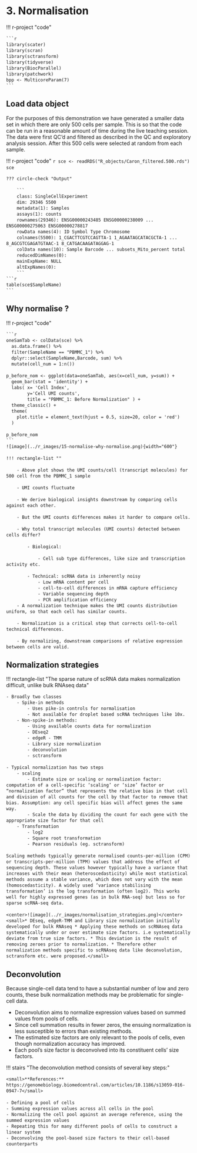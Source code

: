 # 3. Normalisation


!!! r-project "code"

    ```r
    library(scater)
    library(scran)
    library(sctransform)
    library(tidyverse)
    library(BiocParallel)
    library(patchwork)
    bpp <- MulticoreParam(7)
    ```

## Load data object 

For the purposes of this demonstration we have generated a smaller data set in which there are only 500 cells per sample. This is so that the code can be run in a reasonable amount of time during the live teaching session. The data were first QC’d and filtered as described in the QC and exploratory analysis session. After this 500 cells were selected at random from each sample.

!!! r-project "code"
    ```r
    sce <- readRDS("R_objects/Caron_filtered.500.rds")
    sce
    ```

    ??? circle-check "Output"
    
        ```
        class: SingleCellExperiment 
        dim: 29346 5500 
        metadata(1): Samples
        assays(1): counts
        rownames(29346): ENSG00000243485 ENSG00000238009 ... ENSG00000275063 ENSG00000278817
        rowData names(4): ID Symbol Type Chromosome
        colnames(5500): 1_CGACTTCGTCCAGTTA-1 1_AGAATAGCATACGCTA-1 ... 8_AGCGTCGAGATGTAAC-1 8_CATGACAAGATAGGAG-1
        colData names(10): Sample Barcode ... subsets_Mito_percent total
        reducedDimNames(0):
        mainExpName: NULL
        altExpNames(0):
        ```
    ```r
    table(sce$SampleName)
    ```
## Why normalise ? 

!!! r-project "code"

    ```r
    oneSamTab <- colData(sce) %>% 
      as.data.frame() %>% 
      filter(SampleName == "PBMMC_1") %>% 
      dplyr::select(SampleName,Barcode, sum) %>% 
      mutate(cell_num = 1:n())
    
    p_before_nom <- ggplot(data=oneSamTab, aes(x=cell_num, y=sum)) +
      geom_bar(stat = 'identity') +
      labs( x= 'Cell Index',
            y='Cell UMI counts',
            title = "PBMMC_1: Before Normalization" ) +
      theme_classic() +
      theme(
        plot.title = element_text(hjust = 0.5, size=20, color = 'red')
      )
    
    p_before_nom
    ```
    ![image](../r_images/15-normalise-why-normalise.png){width="600"}

    !!! rectangle-list ""

        - Above plot shows the UMI counts/cell (transcript molecules) for 500 cell from the PBMMC_1 sample
        
        - UMI counts fluctuate
        
        - We derive biological insights downstream by comparing cells against each other.
        
        - But the UMI counts differences makes it harder to compare cells.
        
        - Why total transcript molecules (UMI counts) detected between cells differ?
        
            - Biological:

                - Cell sub type differences, like size and transcription activity etc.

            - Technical: scRNA data is inherently noisy
                - Low mRNA content per cell
                - cell-to-cell differences in mRNA capture efficiency
                - Variable sequencing depth
                - PCR amplification efficiency
        - A normalization technique makes the UMI counts distribution uniform, so that each cell has similar counts.
        
        - Normalization is a critical step that corrects cell-to-cell technical differences.
         
        - By normalizing, downstream comparisons of relative expression between cells are valid.

## Normalization strategies

!!! rectangle-list "The sparse nature of scRNA data makes normalization difficult, unlike bulk RNAseq data"
    
    - Broadly two classes
        - Spike-in methods
            - Uses pike-in controls for normalisation
            - Not available for droplet based scRNA techniques like 10x.
        - Non-spike-in methods:
            - Using available counts data for normalization
            - DEseq2
            - edgeR - TMM
            - Library size normalization
            - deconvolution
            - sctransform
    
    - Typical normalization has two steps
        - scaling
            - Estimate size or scaling or normalization factor: computation of a cell-specific ‘scaling’ or ‘size’ factor or “normalization factor” that represents the relative bias in that cell and division of all counts for the cell by that factor to remove that bias. Assumption: any cell specific bias will affect genes the same way.
            - Scale the data by dividing the count for each gene with the appropriate size factor for that cell
        - Transformation
            - log2
            - Square root transformation
            - Pearson residuals (eg. sctransform)

    Scaling methods typically generate normalised counts-per-million (CPM) or transcripts-per-million (TPM) values that address the effect of sequencing depth. These values however typically have a variance that increases with their mean (heteroscedasticity) while most statistical methods assume a stable variance, which does not vary with the mean (homoscedasticity). A widely used ‘variance stabilising transformation’ is the log transformation (often log2). This works well for highly expressed genes (as in bulk RNA-seq) but less so for sparse scRNA-seq data.

    <center>![image](../r_images/normalisation_strategies.png)</center>
    <small>* DEseq, edgeR-TMM and Library size normalization initially developed for bulk RNAseq * Applying these methods on scRNAseq data systematically under or over estimate size factors. i.e systematically deviate from true size factors. * This deviation is the result of removing zeroes prior to normalization. * Therefore other normalization methods specific to scRNAseq data like deconvolution, sctransform etc. were proposed.</small>

## Deconvolution

Because single-cell data tend to have a substantial number of low and zero counts, these bulk normalization methods may be problematic for single-cell data.

- Deconvolution aims to normalize expression values based on summed values from pools of cells.
- Since cell summation results in fewer zeros, the ensuing normalization is less susceptible to errors than existing methods.
- The estimated size factors are only relevant to the pools of cells, even though normalization accuracy has improved.
- Each pool’s size factor is deconvolved into its constituent cells’ size factors.

!!! stairs "The deconvolution method consists of several key steps:"

    <small>**References:** https://genomebiology.biomedcentral.com/articles/10.1186/s13059-016-0947-7</small>

    - Defining a pool of cells
    - Summing expression values across all cells in the pool
    - Normalizing the cell pool against an average reference, using the summed expression values
    - Repeating this for many different pools of cells to construct a linear system
    - Deconvolving the pool-based size factors to their cell-based counterparts 
    